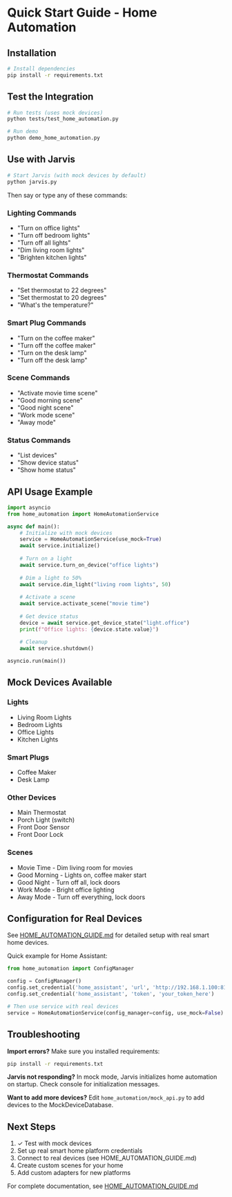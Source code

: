 # Quick Start Guide - Home Automation

## Installation

```bash
# Install dependencies
pip install -r requirements.txt
```

## Test the Integration

```bash
# Run tests (uses mock devices)
python tests/test_home_automation.py

# Run demo
python demo_home_automation.py
```

## Use with Jarvis

```bash
# Start Jarvis (with mock devices by default)
python jarvis.py
```

Then say or type any of these commands:

### Lighting Commands
- "Turn on office lights"
- "Turn off bedroom lights"  
- "Turn off all lights"
- "Dim living room lights"
- "Brighten kitchen lights"

### Thermostat Commands
- "Set thermostat to 22 degrees"
- "Set thermostat to 20 degrees"
- "What's the temperature?"

### Smart Plug Commands
- "Turn on the coffee maker"
- "Turn off the coffee maker"
- "Turn on the desk lamp"
- "Turn off the desk lamp"

### Scene Commands
- "Activate movie time scene"
- "Good morning scene"
- "Good night scene"
- "Work mode scene"
- "Away mode"

### Status Commands
- "List devices"
- "Show device status"
- "Show home status"

## API Usage Example

```python
import asyncio
from home_automation import HomeAutomationService

async def main():
    # Initialize with mock devices
    service = HomeAutomationService(use_mock=True)
    await service.initialize()
    
    # Turn on a light
    await service.turn_on_device("office lights")
    
    # Dim a light to 50%
    await service.dim_light("living room lights", 50)
    
    # Activate a scene
    await service.activate_scene("movie time")
    
    # Get device status
    device = await service.get_device_state("light.office")
    print(f"Office lights: {device.state.value}")
    
    # Cleanup
    await service.shutdown()

asyncio.run(main())
```

## Mock Devices Available

### Lights
- Living Room Lights
- Bedroom Lights
- Office Lights
- Kitchen Lights

### Smart Plugs
- Coffee Maker
- Desk Lamp

### Other Devices
- Main Thermostat
- Porch Light (switch)
- Front Door Sensor
- Front Door Lock

### Scenes
- Movie Time - Dim living room for movies
- Good Morning - Lights on, coffee maker start
- Good Night - Turn off all, lock doors
- Work Mode - Bright office lighting
- Away Mode - Turn off everything, lock doors

## Configuration for Real Devices

See [HOME_AUTOMATION_GUIDE.md](HOME_AUTOMATION_GUIDE.md) for detailed setup with real smart home devices.

Quick example for Home Assistant:

```python
from home_automation import ConfigManager

config = ConfigManager()
config.set_credential('home_assistant', 'url', 'http://192.168.1.100:8123')
config.set_credential('home_assistant', 'token', 'your_token_here')

# Then use service with real devices
service = HomeAutomationService(config_manager=config, use_mock=False)
```

## Troubleshooting

**Import errors?** Make sure you installed requirements:
```bash
pip install -r requirements.txt
```

**Jarvis not responding?** In mock mode, Jarvis initializes home automation on startup. Check console for initialization messages.

**Want to add more devices?** Edit `home_automation/mock_api.py` to add devices to the MockDeviceDatabase.

## Next Steps

1. ✓ Test with mock devices
2. Set up real smart home platform credentials
3. Connect to real devices (see HOME_AUTOMATION_GUIDE.md)
4. Create custom scenes for your home
5. Add custom adapters for new platforms

For complete documentation, see [HOME_AUTOMATION_GUIDE.md](HOME_AUTOMATION_GUIDE.md)
